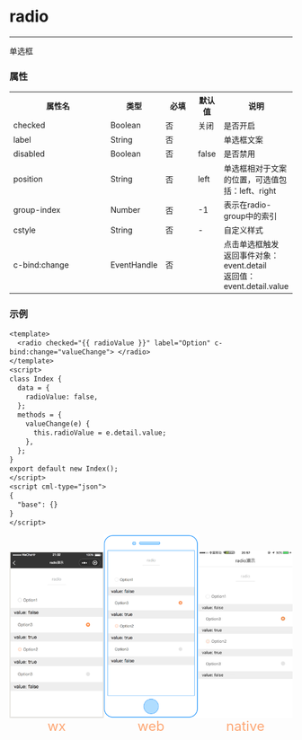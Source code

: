 # radio

---

单选框

### 属性

<table>
  <tr>
    <th width="200px">属性名</th>
    <th>类型</th>
    <th width="60px">必填</th>
    <th>默认值</th>
    <th>说明</th>
  </tr>
  <tr>
    <td>checked</td>
    <td>Boolean</td>
    <td>否</td>
    <td>关闭</td>
    <td>是否开启</td>
  </tr>
  <tr>
    <td>label</td>
    <td>String</td>
    <td>否</td>
    <td></td>
    <td>单选框文案</td>
  </tr>
  <tr>
    <td>disabled</td>
    <td>Boolean</td>
    <td>否</td>
    <td>false</td>
    <td>是否禁用</td>
  </tr>
  <tr>
    <td>position</td>
    <td>String</td>
    <td>否</td>
    <td>left</td>
    <td>单选框相对于文案的位置，可选值包括：left、right</td>
  </tr>
  <tr>
    <td>group-index</td>
    <td>Number</td>
    <td>否</td>
    <td>-1</td>
    <td>表示在radio-group中的索引</td>
  </tr>
  <tr>
    <td>cstyle</td>
    <td>String</td>
    <td>否</td>
    <td>-</td>
    <td>自定义样式</td>
  </tr>
  <tr>
    <td>c-bind:change</td>
    <td>EventHandle</td>
    <td>否</td>
    <td></td>
    <td>点击单选框触发
        <br/>返回事件对象：
        <br/>event.detail
        <br/>返回值：
        <br/>event.detail.value
    </td>
  </tr>
</table>

### 示例

```vue
<template>
  <radio checked="{{ radioValue }}" label="Option" c-bind:change="valueChange"> </radio>
</template>
<script>
class Index {
  data = {
    radioValue: false,
  };
  methods = {
    valueChange(e) {
      this.radioValue = e.detail.value;
    },
  };
}
export default new Index();
</script>
<script cml-type="json">
{
  "base": {}
}
</script>
```

<div style="display: flex;flex-direction: row;justify-content: space-around; align-items: flex-end;">
  <div style="display: flex;flex-direction: column;align-items: center;">
    <img src="../images/radio_wx.png" width="200px" height="100%" />
    <text style="color: #fda775;font-size: 24px;">wx</text>
  </div>
  <div style="display: flex;flex-direction: column;align-items: center;">
    <img src="../images/radio_web.png" width="200px" height="100%"/>
    <text style="color: #fda775;font-size: 24px;">web</text>
  </div>
  <div style="display: flex;flex-direction: column;align-items: center;">
    <img src="../images/radio_weex.jpeg" width="200px" height="100%"/>
    <text style="color: #fda775;font-size: 24px;">native</text>
  </div>
</div>
